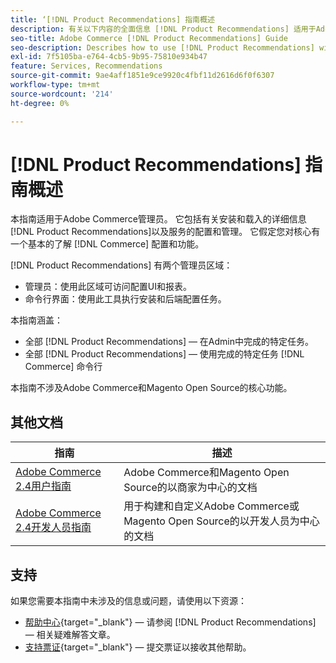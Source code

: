 ```yaml
---
title: ‘[!DNL Product Recommendations] 指南概述
description: 有关以下内容的全面信息 [!DNL Product Recommendations] 适用于Adobe Commerce管理员，包括安装和载入
seo-title: Adobe Commerce [!DNL Product Recommendations] Guide
seo-description: Describes how to use [!DNL Product Recommendations] with Adobe Commerce.
exl-id: 7f5105ba-e764-4cb5-9b95-75810e934b47
feature: Services, Recommendations
source-git-commit: 9ae4aff1851e9ce9920c4fbf11d2616d6f0f6307
workflow-type: tm+mt
source-wordcount: '214'
ht-degree: 0%

---
```


# [!DNL Product Recommendations] 指南概述

本指南适用于Adobe Commerce管理员。 它包括有关安装和载入的详细信息 [!DNL Product Recommendations]以及服务的配置和管理。 它假定您对核心有一个基本的了解 [!DNL Commerce] 配置和功能。

[!DNL Product Recommendations] 有两个管理员区域：

* 管理员：使用此区域可访问配置UI和报表。
* 命令行界面：使用此工具执行安装和后端配置任务。

本指南涵盖：

* 全部 [!DNL Product Recommendations] — 在Admin中完成的特定任务。
* 全部 [!DNL Product Recommendations] — 使用完成的特定任务 [!DNL Commerce] 命令行

本指南不涉及Adobe Commerce和Magento Open Source的核心功能。

## 其他文档

| 指南 | 描述 |
|------ | ----------- |
| [Adobe Commerce 2.4用户指南](https://experienceleague.adobe.com/docs/commerce.html) | Adobe Commerce和Magento Open Source的以商家为中心的文档 |
| [Adobe Commerce 2.4开发人员指南](https://developer.adobe.com/commerce/docs) | 用于构建和自定义Adobe Commerce或Magento Open Source的以开发人员为中心的文档 |

## 支持

如果您需要本指南中未涉及的信息或问题，请使用以下资源：

* [帮助中心](https://experienceleague.adobe.com/docs/commerce-knowledge-base/kb/help-center-guide/magento-help-center-user-guide.html#submit-tickets){target="_blank"} — 请参阅 [!DNL Product Recommendations] — 相关疑难解答文章。
* [支持票证](https://experienceleague.adobe.com/docs/commerce-knowledge-base/kb/help-center-guide/magento-help-center-user-guide.html#submit-ticket){target="_blank"} — 提交票证以接收其他帮助。
